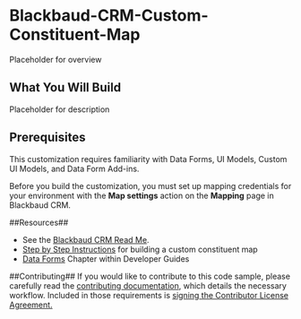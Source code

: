 Blackbaud-CRM-Custom-Constituent-Map
====================================

Placeholder for overview

## What You Will Build ##

Placeholder for description

## Prerequisites ##

This customization requires familiarity with Data Forms, UI Models, Custom UI Models, and Data Form Add-ins.

Before you build the customization, you must set up mapping credentials for your environment with the **Map settings** action on the **Mapping** page in Blackbaud CRM.

##Resources##
* See the [Blackbaud CRM Read Me](https://github.com/blackbaud-community/Blackbaud-CRM/blob/master/README.md). 
* [Step by Step Instructions](http://www.bbdevnetwork.com/blogs/building-a-custom-constituent-map/) for building a custom constituent map
* [Data Forms](https://www.blackbaud.com/files/support/guides/infinitydevguide/infsdk-developer-help.htm#../Subsystems/data-forms/Content/data-forms/welcome-data-forms.htm) Chapter within Developer Guides

##Contributing##
If you would like to contribute to this code sample, please carefully read the [contributing documentation](https://github.com/blackbaud-community/Blackbaud-CRM/blob/master/CONTRIBUTING.md), which details the necessary workflow. Included in those requirements is [signing the Contributor License Agreement.](http://developer.blackbaud.com/cla/)